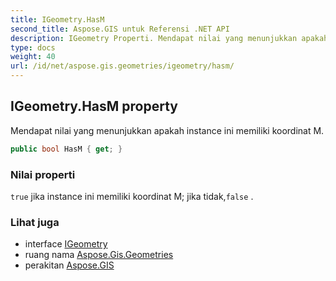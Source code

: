 ```yaml
---
title: IGeometry.HasM
second_title: Aspose.GIS untuk Referensi .NET API
description: IGeometry Properti. Mendapat nilai yang menunjukkan apakah instance ini memiliki koordinat M.
type: docs
weight: 40
url: /id/net/aspose.gis.geometries/igeometry/hasm/
---
```

## IGeometry.HasM property

Mendapat nilai yang menunjukkan apakah instance ini memiliki koordinat M.

```csharp
public bool HasM { get; }
```

### Nilai properti

`true` jika instance ini memiliki koordinat M; jika tidak,`false` .

### Lihat juga

* interface [IGeometry](../)
* ruang nama [Aspose.Gis.Geometries](../../igeometry/)
* perakitan [Aspose.GIS](../../../)


